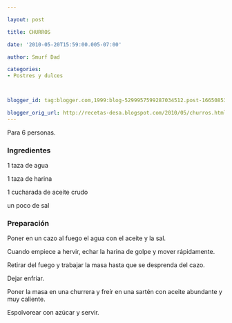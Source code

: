 ```yaml
---

layout: post

title: CHURROS

date: '2010-05-20T15:59:00.005-07:00'

author: Smurf Dad

categories:
- Postres y dulces



blogger_id: tag:blogger.com,1999:blog-5299957599287034512.post-1665085318577876377

blogger_orig_url: http://recetas-desa.blogspot.com/2010/05/churros.html
---
```


Para 6 personas.

<h3>Ingredientes</h3>

1 taza de agua

1 taza de harina

1 cucharada de aceite crudo

un poco de sal

<h3>Preparación</h3>

Poner en un cazo al fuego el agua con el aceite y la sal.

Cuando empiece a hervir, echar la harina de golpe y mover rápidamente.

Retirar del fuego y trabajar la masa hasta que se desprenda del cazo.

Dejar enfriar.

Poner la masa en una churrera y freír en una sartén con aceite abundante y muy caliente.

Espolvorear con azúcar y servir.

